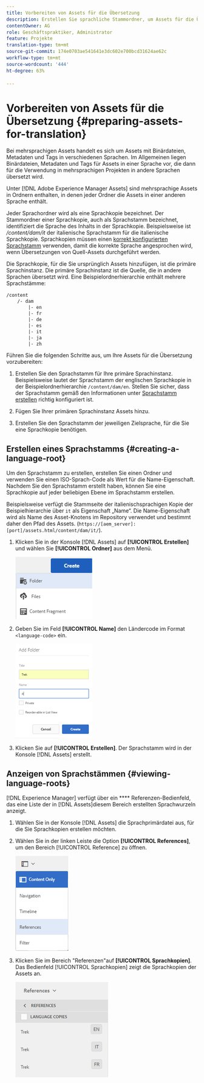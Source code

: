 ```yaml
---
title: Vorbereiten von Assets für die Übersetzung
description: Erstellen Sie sprachliche Stammordner, um Assets für die Übersetzung vorzubereiten und damit mehrsprachige Assets zu unterstützen.
contentOwner: AG
role: Geschäftspraktiker, Administrator
feature: Projekte
translation-type: tm+mt
source-git-commit: 174e0703ae541641e3dc602e700bcd31624ae62c
workflow-type: tm+mt
source-wordcount: '444'
ht-degree: 63%

---
```



# Vorbereiten von Assets für die Übersetzung {#preparing-assets-for-translation}

Bei mehrsprachigen Assets handelt es sich um Assets mit Binärdateien, Metadaten und Tags in verschiedenen Sprachen. Im Allgemeinen liegen Binärdateien, Metadaten und Tags für Assets in einer Sprache vor, die dann für die Verwendung in mehrsprachigen Projekten in andere Sprachen übersetzt wird.

Unter [!DNL Adobe Experience Manager Assets] sind mehrsprachige Assets in Ordnern enthalten, in denen jeder Ordner die Assets in einer anderen Sprache enthält.

Jeder Sprachordner wird als eine Sprachkopie bezeichnet. Der Stammordner einer Sprachkopie, auch als Sprachstamm bezeichnet, identifiziert die Sprache des Inhalts in der Sprachkopie. Beispielsweise ist */content/dam/it* der italienische Sprachstamm für die italienische Sprachkopie. Sprachkopien müssen einen [korrekt konfigurierten Sprachstamm](preparing-assets-for-translation.md#creating-a-language-root) verwenden, damit die korrekte Sprache angesprochen wird, wenn Übersetzungen von Quell-Assets durchgeführt werden.

Die Sprachkopie, für die Sie ursprünglich Assets hinzufügen, ist die primäre Sprachinstanz. Die primäre Sprachinstanz ist die Quelle, die in andere Sprachen übersetzt wird. Eine Beispielordnerhierarchie enthält mehrere Sprachstämme:

```shell
/content
    /- dam
        |- en
        |- fr
        |- de
        |- es
        |- it
        |- ja
        |- zh
```

Führen Sie die folgenden Schritte aus, um Ihre Assets für die Übersetzung vorzubereiten:

1. Erstellen Sie den Sprachstamm für Ihre primäre Sprachinstanz. Beispielsweise lautet der Sprachstamm der englischen Sprachkopie in der Beispielordnerhierarchie `/content/dam/en`. Stellen Sie sicher, dass der Sprachstamm gemäß den Informationen unter [Sprachstamm erstellen](preparing-assets-for-translation.md#creating-a-language-root) richtig konfiguriert ist.

1. Fügen Sie Ihrer primären Sprachinstanz Assets hinzu.
1. Erstellen Sie den Sprachstamm der jeweiligen Zielsprache, für die Sie eine Sprachkopie benötigen.

## Erstellen eines Sprachstamms {#creating-a-language-root}

Um den Sprachstamm zu erstellen, erstellen Sie einen Ordner und verwenden Sie einen ISO-Sprach-Code als Wert für die Name-Eigenschaft. Nachdem Sie den Sprachstamm erstellt haben, können Sie eine Sprachkopie auf jeder beliebigen Ebene im Sprachstamm erstellen.

Beispielsweise verfügt die Stammseite der italienischsprachigen Kopie der Beispielhierarchie über `it` als Eigenschaft „Name“. Die Name-Eigenschaft wird als Name des Asset-Knotens im Repository verwendet und bestimmt daher den Pfad des Assets. (`https://[aem_server]:[port]/assets.html/content/dam/it/`).

1. Klicken Sie in der Konsole [!DNL Assets] auf **[!UICONTROL Erstellen]** und wählen Sie **[!UICONTROL Ordner]** aus dem Menü.

   ![Ordner erstellen](assets/Create-folder.png)

1. Geben Sie im Feld **[!UICONTROL Name]** den Ländercode im Format `<language-code>` ein.

   ![hinzufügen Sprachencode im Ordner](assets/Add-language-code-in-folder.png)

1. Klicken Sie auf **[!UICONTROL Erstellen]**. Der Sprachstamm wird in der Konsole [!DNL Assets] erstellt.

## Anzeigen von Sprachstämmen {#viewing-language-roots}

[!DNL Experience Manager] verfügt über ein  **** Referenzen-Bedienfeld, das eine Liste der in  [!DNL Assets]diesem Bereich erstellten Sprachwurzeln anzeigt.

1. Wählen Sie in der Konsole [!DNL Assets] die Sprachprimärdatei aus, für die Sie Sprachkopien erstellen möchten.
1. Wählen Sie in der linken Leiste die Option **[!UICONTROL References]**, um den Bereich [!UICONTROL Reference] zu öffnen.

   ![chlimage_1-122](assets/chlimage_1-122.png)

1. Klicken Sie im Bereich &quot;Referenzen&quot;auf **[!UICONTROL Sprachkopien]**. Das Bedienfeld [!UICONTROL Sprachkopien] zeigt die Sprachkopien der Assets an.

   ![Sprachkopien](assets/lang-copy2.png)
